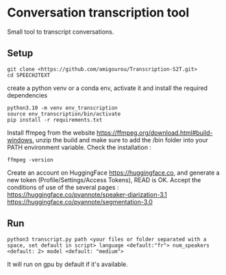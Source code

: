 # Conversation transcription tool

Small tool to transcript conversations.

## Setup

```
git clone <https://github.com/amigourou/Transcription-S2T.git>
cd SPEECH2TEXT
```

create a python venv or a conda env, activate it and install the required dependencies
```
python3.10 -m venv env_transcription
source env_transcription/bin/activate
pip install -r requirements.txt
```

Install ffmpeg from the website <https://ffmpeg.org/download.html#build-windows>, unzip the build and make sure to add the /bin folder into your PATH environment variable. Check the installation :
```
ffmpeg -version
```

Create an account on HuggingFace <https://huggingface.co>, and generate a new token (Profile/Settings/Access Tokens), READ is OK.
Accept the conditions of use of the several pages :
<https://huggingface.co/pyannote/speaker-diarization-3.1>
<https://huggingface.co/pyannote/segmentation-3.0>

## Run

```
python3 transcript.py path <your files or folder separated with a space, set default in script> language <default:"fr"> num_speakers <default: 2> model <default: "medium">
```

It will run on gpu by default if it's available.

